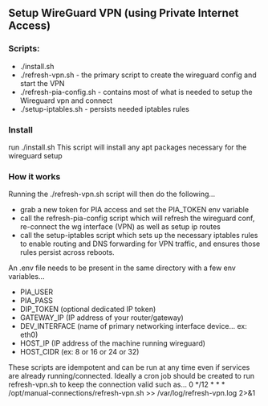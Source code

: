 ## Setup WireGuard VPN (using Private Internet Access)

### Scripts:
- ./install.sh
- ./refresh-vpn.sh - the primary script to create the wireguard config and start the VPN
- ./refresh-pia-config.sh - contains most of what is needed to setup the Wireguard vpn and connect
- ./setup-iptables.sh - persists needed iptables rules

### Install
run ./install.sh
This script will install any apt packages necessary for the wireguard setup

### How it works
Running the ./refresh-vpn.sh script will then do the following...
- grab a new token for PIA access and set the PIA\_TOKEN env variable
- call the refresh-pia-config script which will refresh the wireguard conf, re-connect the wg interface (VPN) as well as setup ip routes
- call the setup-iptables script which sets up the necessary iptables rules to enable routing and DNS forwarding for VPN traffic, and ensures those rules persist across reboots.

An .env file needs to be present in the same directory with a few env variables...
- PIA\_USER
- PIA\_PASS
- DIP\_TOKEN (optional dedicated IP token)
- GATEWAY\_IP (IP address of your router/gateway)
- DEV\_INTERFACE (name of primary networking interface device... ex: eth0)
- HOST\_IP (IP address of the machine running wireguard)
- HOST\_CIDR (ex: 8 or 16 or 24 or 32)

These scripts are idempotent and can be run at any time even if services are already running/connected.
Ideally a cron job should be created to run refresh-vpn.sh to keep the connection valid such as...
0 */12 * * * /opt/manual-connections/refresh-vpn.sh >> /var/log/refresh-vpn.log 2>&1

